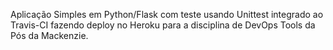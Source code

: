 Aplicação Simples em Python/Flask com teste usando Unittest integrado ao Travis-CI fazendo deploy no Heroku para a disciplina de DevOps Tools da Pós da Mackenzie.
